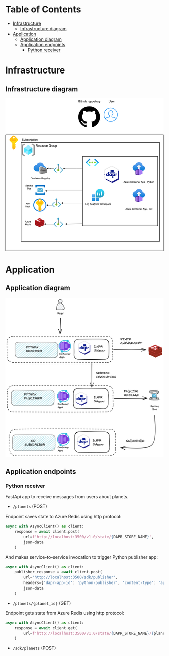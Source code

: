 Table of Contents
=================

- [Infrastructure](#infrastructure)
  - [Infrastructure diagram](#infrastructure-diagram)
- [Application](#application)
  - [Application diagram](#application-diagram)
  - [Application endpoints](#application-endpoints)
    - [Python receiver](#python-receiver)

# Infrastructure

## Infrastructure diagram

![diagram](docs/diagram.png)

# Application
## Application diagram

![app-diagram](docs/dapr-app.png)

## Application endpoints

### Python receiver

FastApi app to receive messages from users about planets.

* `/planets` (POST)

Endpoint saves state to Azure Redis using http protocol:

```python
async with AsyncClient() as client:
    response = await client.post(
        url=f'http://localhost:3500/v1.0/state/{DAPR_STORE_NAME}',
        json=data
    )
```

And makes service-to-service invocation to trigger Python publisher app:
```python
async with AsyncClient() as client:
    publisher_response = await client.post(
        url='http://localhost:3500/sdk/publisher',
        headers={'dapr-app-id': 'python-publisher', 'content-type': 'application/json'},
        json=data
    )
```

* `/planets/{planet_id}` (GET)

Endpoint gets state from Azure Redis using http protocol:

```python
async with AsyncClient() as client:
    response = await client.get(
        url=f'http://localhost:3500/v1.0/state/{DAPR_STORE_NAME}/{planet_id}'
    )
```

*  `/sdk/planets` (POST)